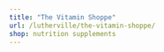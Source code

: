 ```yaml
---
title: "The Vitamin Shoppe"
url: /lutherville/the-vitamin-shoppe/
shop: nutrition supplements
---
```

